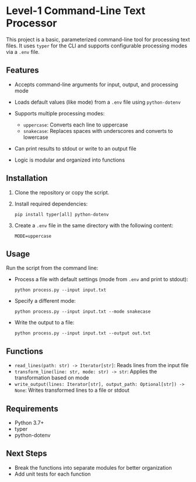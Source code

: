 
# Level-1 Command-Line Text Processor

This project is a basic, parameterized command-line tool for processing text files. It uses `typer` for the CLI and supports configurable processing modes via a `.env` file.

## Features

* Accepts command-line arguments for input, output, and processing mode
* Loads default values (like mode) from a `.env` file using `python-dotenv`
* Supports multiple processing modes:

  * `uppercase`: Converts each line to uppercase
  * `snakecase`: Replaces spaces with underscores and converts to lowercase
* Can print results to stdout or write to an output file
* Logic is modular and organized into functions

## Installation

1. Clone the repository or copy the script.

2. Install required dependencies:

   ```
   pip install typer[all] python-dotenv
   ```

3. Create a `.env` file in the same directory with the following content:

   ```
   MODE=uppercase
   ```

## Usage

Run the script from the command line:

* Process a file with default settings (mode from `.env` and print to stdout):

  ```
  python process.py --input input.txt
  ```

* Specify a different mode:

  ```
  python process.py --input input.txt --mode snakecase
  ```

* Write the output to a file:

  ```
  python process.py --input input.txt --output out.txt
  ```

## Functions

* `read_lines(path: str) -> Iterator[str]`: Reads lines from the input file
* `transform_line(line: str, mode: str) -> str`: Applies the transformation based on mode
* `write_output(lines: Iterator[str], output_path: Optional[str]) -> None`: Writes transformed lines to a file or stdout

## Requirements

* Python 3.7+
* typer
* python-dotenv

## Next Steps

* Break the functions into separate modules for better organization
* Add unit tests for each function

